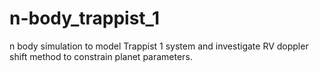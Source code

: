 # n-body_trappist_1
n body simulation to model Trappist 1 system and investigate RV doppler shift method to constrain planet parameters.
